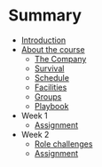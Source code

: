 # Summary

* [Introduction](README.md)
* [About the course](about/README.md)
   * [The Company](about/company.md)
   * [Survival](about/money.md)
   * [Schedule](about/schedule.md)
   * [Facilities](about/facilities.md)
   * [Groups](about/groups.md)
   * [Playbook](about/playbook.md)
* Week 1
   * [Assignment](week1/assignment.md)
* Week 2
   * [Role challenges](week2/rolechallenge.md)
   * [Assignment](week2/assignment.md)
